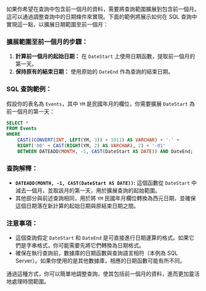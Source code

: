 如果你希望在查詢中包含前一個月的資料，需要將查詢範圍擴展到包含前一個月。這可以通過調整查詢中的日期條件來實現。下面的範例將展示如何在 SQL 查詢中實現這一點，以擴展日期範圍至前一個月：

### 擴展範圍至前一個月的步驟：

1. **計算前一個月的起始日期：** 在 `DateStart` 上使用日期函數，提取前一個月的第一天。
2. **保持原有的結束日期：** 使用原始的 `DateEnd` 作為查詢的結束日期。

### SQL 查詢範例：

假設你的表名為 `Events`，其中 `YM` 是民國年月的欄位，你需要擴展 `DateStart` 為前一個月的第一天：

```sql
SELECT *
FROM Events
WHERE
    CAST((CONVERT(INT, LEFT(YM, 3)) + 1911) AS VARCHAR) + '-' +
    RIGHT('00' + CAST(RIGHT(YM, 2) AS VARCHAR), 2) + '-01'
    BETWEEN DATEADD(MONTH, -1, CAST(DateStart AS DATE)) AND DateEnd;
```

### 查詢解釋：

- **`DATEADD(MONTH, -1, CAST(DateStart AS DATE))`:** 這個函數從 `DateStart` 中減去一個月，並取該月的第一天，用於擴展查詢的起始範圍。
- 其他部分與前述查詢相同，用於將 `YM` 民國年月欄位轉換為西元日期，並確保這個日期落在新計算的起始日期與原結束日期之間。

### 注意事項：

- 這個查詢假定 `DateStart` 和 `DateEnd` 是可直接進行日期運算的格式。如果它們是字串格式，你可能需要先將它們轉換為日期格式。
- 確保在執行查詢前，數據庫的日期函數與查詢語言相符（本例為 SQL Server）。如果你使用的是其他數據庫，相應的日期函數可能有所不同。

通過這種方式，你可以簡單地調整查詢，使其包括前一個月的資料，進而更加靈活地處理時間範圍。
